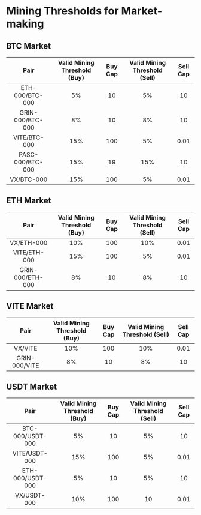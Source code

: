 # Mining Thresholds for Market-making

## BTC Market

|  Pair  | Valid Mining Threshold (Buy) | Buy Cap | Valid Mining Threshold (Sell) | Sell Cap |
|:----:|:----:|:----:|:----:|:----:|
|  ETH-000/BTC-000  | 5%  | 10  | 5%  | 10   |
| GRIN-000/BTC-000  | 8%  | 10  | 8%  | 10   | 
| VITE/BTC-000      | 15% | 100 | 5%  | 0.01 |    
| PASC-000/BTC-000  | 15% | 19  | 15% | 10   | 
| VX/BTC-000        | 15% | 100 | 5%  | 0.01 | 

## ETH Market

|  Pair  | Valid Mining Threshold (Buy) | Buy Cap | Valid Mining Threshold (Sell) | Sell Cap |
|:----:|:----:|:----:|:----:|:----:|
|  VX/ETH-000       | 10% | 100 | 10% | 0.01 |
|  VITE/ETH-000     | 15% | 100 | 5%  | 0.01 | 
| GRIN-000/ETH-000      | 8%  | 10  | 8%  | 10   |   

## VITE Market

|  Pair  | Valid Mining Threshold (Buy) | Buy Cap | Valid Mining Threshold (Sell) | Sell Cap |
|:----:|:----:|:----:|:----:|:----:|
|  VX/VITE          | 10% | 100 | 10% | 0.01 |
| GRIN-000/VITE         | 8%  | 10  | 8%  | 10   |   

## USDT Market

|  Pair  | Valid Mining Threshold (Buy) | Buy Cap | Valid Mining Threshold (Sell) | Sell Cap |
|:----:|:----:|:----:|:----:|:----:|
|  BTC-000/USDT-000 | 5%  | 10  | 5%  | 10   |
| VITE/USDT-000     | 15% | 100 | 5%  | 0.01 |
| ETH-000/USDT-000  | 5%  | 10  | 5%  | 10   |
| VX/USDT-000       | 10% | 100 | 10  | 0.01 |
